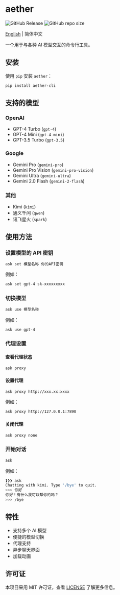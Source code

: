 # aether

![GitHub Release](https://img.shields.io/github/release/AirTouch666/aether)
![GitHub repo size](https://img.shields.io/github/repo-size/AirTouch666/aether)

[English](./README.md) | 简体中文

一个用于与各种 AI 模型交互的命令行工具。

## 安装

使用 `pip` 安装 `aether`：
```bash
pip install aether-cli
```


## 支持的模型

### OpenAI
- GPT-4 Turbo (`gpt-4`)
- GPT-4 Mini (`gpt-4-mini`)
- GPT-3.5 Turbo (`gpt-3.5`)

### Google
- Gemini Pro (`gemini-pro`)
- Gemini Pro Vision (`gemini-pro-vision`)
- Gemini Ultra (`gemini-ultra`)
- Gemini 2.0 Flash (`gemini-2-flash`)

### 其他
- Kimi (`kimi`)
- 通义千问 (`qwen`)
- 讯飞星火 (`spark`)

## 使用方法

### 设置模型的 API 密钥
```bash
ask set 模型名称 你的API密钥
```
例如：
```bash
ask set gpt-4 sk-xxxxxxxxx
```

### 切换模型
```bash
ask use 模型名称
```
例如：
```bash
ask use gpt-4
```

### 代理设置
#### 查看代理状态
```bash
ask proxy
```

#### 设置代理
```bash
ask proxy http://xxx.xx:xxxx
```
例如：
```bash
ask proxy http://127.0.0.1:7890
```

#### 关闭代理
```bash
ask proxy none
```

### 开始对话
```bash
ask
```
例如：
```bash
❱❱❱ ask
Chatting with kimi. Type '/bye' to quit.
>>> 你好
你好！有什么我可以帮你的吗？
>>> /bye
```

## 特性

- 支持多个 AI 模型
- 便捷的模型切换
- 代理支持
- 异步聊天界面
- 加载动画

## 许可证
本项目采用 MIT 许可证，查看 [LICENSE](./LICENSE) 了解更多信息。 